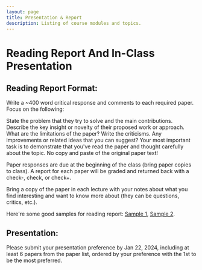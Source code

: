 ```yaml
---
layout: page
title: Presentation & Report
description: Listing of course modules and topics.
---
```


# Reading Report And In-Class Presentation

## Reading Report Format:

Write a ~400 word critical response and comments to each required paper. Focus on the following:

State the problem that they try to solve and the main contributions.
Describe the key insight or novelty of their proposed work or approach.
What are the limitations of the paper? Write the criticisms.
Any improvements or related ideas that you can suggest?
Your most important task is to demonstrate that you've read the paper and thought carefully about the topic. No copy and paste of the original paper text!

Paper responses are due at the beginning of the class (bring paper copies to class). A report for each paper will be graded and returned back with a check-, check, or check+.

Bring a copy of the paper in each lecture with your notes about what you find interesting and want to know more about (they can be questions, critics, etc.).

Here're some good samples for reading report: [Sample 1](https://drive.google.com/file/d/1T_DV2j0O6f-L8_SdKeU5Jl-3JU67mi3l/view?usp=sharing), [Sample 2](https://drive.google.com/file/d/1WfCSUwk4kfy7Z5pxV3XUJDjW8OtcADIB/view?usp=sharing). 

## Presentation:
Please submit your presentation preference by Jan 22, 2024, including at least 6 papers from the paper list, ordered by your preference with the 1st to be the most preferred. 
